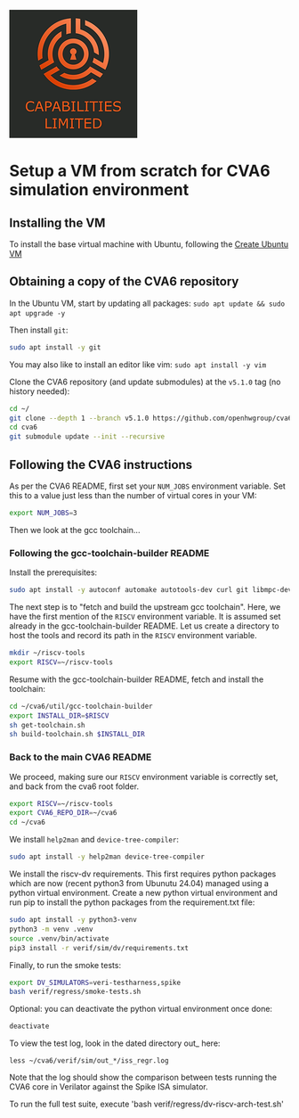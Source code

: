 ![Cap Ltd Logo](./img/CapLtdLogo.png)

# Setup a VM from scratch for CVA6 simulation environment

## Installing the VM

To install the base virtual machine with Ubuntu, following the [Create Ubuntu VM](./create-ubuntu-vm.md)


## Obtaining a copy of the CVA6 repository

In the Ubuntu VM, start by updating all packages:
`sudo apt update && sudo apt upgrade -y`

Then install `git`:
```sh
sudo apt install -y git
```

You may also like to install an editor like vim: `sudo apt install -y vim`

Clone the CVA6 repository (and update submodules) at the `v5.1.0` tag
(no history needed):
```sh
cd ~/
git clone --depth 1 --branch v5.1.0 https://github.com/openhwgroup/cva6.git
cd cva6
git submodule update --init --recursive
```

## Following the CVA6 instructions

As per the CVA6 README, first set your `NUM_JOBS` environment variable. Set this to a value just less than the number of virtual cores in your VM:
```sh
export NUM_JOBS=3
```

Then we look at the gcc toolchain...

### Following the gcc-toolchain-builder README

Install the prerequisites:
```sh
sudo apt install -y autoconf automake autotools-dev curl git libmpc-dev libmpfr-dev libgmp-dev gawk build-essential bison flex texinfo gperf libtool bc zlib1g-dev
```

The next step is to "fetch and build the upstream gcc toolchain". Here, we have
the first mention of the `RISCV` environment variable. It is assumed set already
in the gcc-toolchain-builder README. Let us create a directory to host the tools
and record its path in the `RISCV` environment variable.
```sh
mkdir ~/riscv-tools
export RISCV=~/riscv-tools
```

Resume with the gcc-toolchain-builder README, fetch and install the toolchain:
```sh
cd ~/cva6/util/gcc-toolchain-builder
export INSTALL_DIR=$RISCV
sh get-toolchain.sh
sh build-toolchain.sh $INSTALL_DIR
```

### Back to the main CVA6 README

We proceed, making sure our `RISCV` environment variable is correctly set, and
back from the cva6 root folder.
```sh
export RISCV=~/riscv-tools
export CVA6_REPO_DIR=~/cva6
cd ~/cva6
```

We install  `help2man` and `device-tree-compiler`:
```sh
sudo apt install -y help2man device-tree-compiler
```

We install the riscv-dv requirements. This first requires python packages which
are now (recent python3 from Ubunutu 24.04) managed using a python virtual
environment. Create a new python virtual environment and run pip to install the
python packages from the requirement.txt file:
```sh
sudo apt install -y python3-venv
python3 -m venv .venv
source .venv/bin/activate
pip3 install -r verif/sim/dv/requirements.txt
```

Finally, to run the smoke tests:
```sh
export DV_SIMULATORS=veri-testharness,spike
bash verif/regress/smoke-tests.sh
```
Optional: you can deactivate the python virtual environment once done:
```sh
deactivate
```

To view the test log, look in the dated directory out_ here:
```
less ~/cva6/verif/sim/out_*/iss_regr.log
```

Note that the log should show the comparison between tests running the CVA6 core in Verilator against the Spike ISA simulator.

To run the full test suite, execute 'bash verif/regress/dv-riscv-arch-test.sh'

